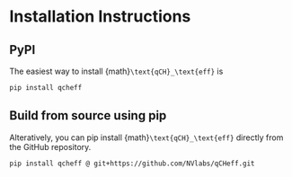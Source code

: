 # Installation Instructions

## PyPI

The easiest way to install {math}`\text{qCH}_\text{eff}` is

```bash
pip install qcheff
```

## Build from source using pip

Alteratively, you can pip install {math}`\text{qCH}_\text{eff}` directly from the GitHub repository.

```bash
pip install qcheff @ git+https://github.com/NVlabs/qCHeff.git
```